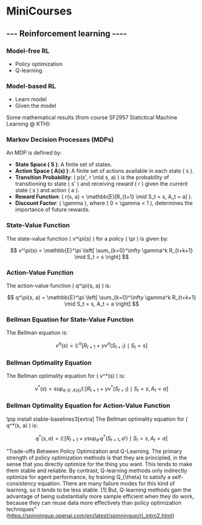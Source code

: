 # MiniCourses

## --- Reinforcement learning ----

### Model-free RL
- Policy optimization
- Q-learning
### Model-based RL
- Learn model
- Given the model

Some mathematical results (from course SF2957 Statictical Machine Learning @ KTH):
### Markov Decision Processes (MDPs)

An MDP is defined by:

- **State Space \( S \)**: A finite set of states.
- **Action Space \( A(s) \)**: A finite set of actions available in each state \( s \).
- **Transition Probability**: \( p(s', r \mid s, a) \) is the probability of transitioning to state \( s' \) and receiving reward \( r \) given the current state \( s \) and action \( a \).
- **Reward Function**: \( r(s, a) = \mathbb{E}[R_{t+1} \mid S_t = s, A_t = a] \).
- **Discount Factor**: \( \gamma \), where \( 0 < \gamma < 1 \), determines the importance of future rewards.

### State-Value Function

The state-value function \( v^\pi(s) \) for a policy \( \pi \) is given by:

$$
v^\pi(s) = \mathbb{E}^\pi \left[ \sum_{k=0}^\infty \gamma^k R_{t+k+1} \mid S_t = s \right]
$$

### Action-Value Function

The action-value function \( q^\pi(s, a) \) is:

$$
q^\pi(s, a) = \mathbb{E}^\pi \left[ \sum_{k=0}^\infty \gamma^k R_{t+k+1} \mid S_t = s, A_t = a \right]
$$

### Bellman Equation for State-Value Function

The Bellman equation is:

$$
v^\pi(s) = \mathbb{E}^\pi [R_{t+1} + \gamma v^\pi(S_{t+1}) \mid S_t = s]
$$

### Bellman Optimality Equation

The Bellman optimality equation for \( v^*(s) \) is:

$$
v^*(s) = \sup_{a \in A(s)} \mathbb{E} [R_{t+1} + \gamma v^*(S_{t+1}) \mid S_t = s, A_t = a]
$$

### Bellman Optimality Equation for Action-Value Function
!pip install stable-baselines3[extra]
The Bellman optimality equation for \( q^*(s, a) \) is:

$$
q^*(s, a) = \mathbb{E} [R_{t+1} + \gamma \sup_{a'} q^*(S_{t+1}, a') \mid S_t = s, A_t = a]
$$

"Trade-offs Between Policy Optimization and Q-Learning. The primary strength of policy optimization methods is that they are principled, in the sense that you directly optimize for the thing you want. This tends to make them stable and reliable. By contrast, Q-learning methods only indirectly optimize for agent performance, by training Q_{\theta} to satisfy a self-consistency equation. There are many failure modes for this kind of learning, so it tends to be less stable. [1] But, Q-learning methods gain the advantage of being substantially more sample efficient when they do work, because they can reuse data more effectively than policy optimization techniques"
(https://spinningup.openai.com/en/latest/spinningup/rl_intro2.html)
